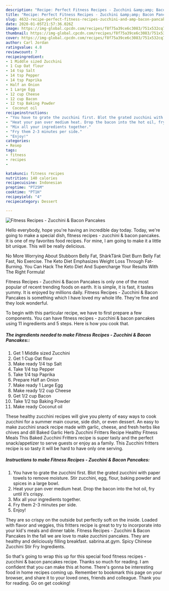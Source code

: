 ```yaml
---
description: "Recipe: Perfect Fitness Recipes - Zucchini &amp;amp; Bacon Pancakes"
title: "Recipe: Perfect Fitness Recipes - Zucchini &amp;amp; Bacon Pancakes"
slug: 4632-recipe-perfect-fitness-recipes-zucchini-and-amp-bacon-pancakes
date: 2020-01-05T21:57:36.026Z
image: https://img-global.cpcdn.com/recipes/f8f75a39ce6c3083/751x532cq70/fitness-recipes-zucchini-bacon-pancakes-recipe-main-photo.jpg
thumbnail: https://img-global.cpcdn.com/recipes/f8f75a39ce6c3083/751x532cq70/fitness-recipes-zucchini-bacon-pancakes-recipe-main-photo.jpg
cover: https://img-global.cpcdn.com/recipes/f8f75a39ce6c3083/751x532cq70/fitness-recipes-zucchini-bacon-pancakes-recipe-main-photo.jpg
author: Carl Jordan
ratingvalue: 4.8
reviewcount: 7
recipeingredient:
- 1 Middle sized Zucchini
- 1 Cup Oat flour
- 14 tsp Salt
- 14 tsp Pepper
- 14 tsp Paprika
- Half an Onion
- 1 Large Egg
- 12 cup Cheese
- 12 cup Bacon
- 12 tsp Baking Powder
-  Coconut oil
recipeinstructions:
- "You have to grate the zucchini first. Blot the grated zucchini with paper towels to remove moisture. Stir zucchini, egg, flour, baking powder and spices in a large bowl."
- "Heat your pan over medium heat. Drop the bacon into the hot oil, fry until it’s crispy."
- "Mix all your ingredients together."
- "Fry them 2-3 minutes per side."
- "Enjoy!"
categories:
- Resep
tags:
- fitness
- recipes
- 

katakunci: fitness recipes 
nutrition: 140 calories
recipecuisine: Indonesian
preptime: "PT25M"
cooktime: "PT1H"
recipeyield: "4"
recipecategory: Dessert

---
```



![Fitness Recipes - Zucchini &amp; Bacon Pancakes](https://img-global.cpcdn.com/recipes/f8f75a39ce6c3083/751x532cq70/fitness-recipes-zucchini-bacon-pancakes-recipe-main-photo.jpg)

Hello everybody, hope you're having an incredible day today. Today, we're going to make a special dish, fitness recipes - zucchini &amp; bacon pancakes. It is one of my favorites food recipes. For mine, I am going to make it a little bit unique. This will be really delicious.

No More Worrying About Stubborn Belly Fat, ShärkTänk Diet Burn Belly Fat Fast, No Exercise. The Keto Diet Emphasizes Weight Loss Through Fat-Burning. You Can Hack The Keto Diet And Supercharge Your Results With The Right Formula!

Fitness Recipes - Zucchini &amp; Bacon Pancakes is only one of the most popular of recent trending foods on earth. It is simple, it is fast, it tastes yummy. It is enjoyed by millions daily. Fitness Recipes - Zucchini &amp; Bacon Pancakes is something which I have loved my whole life. They're fine and they look wonderful.


To begin with this particular recipe, we have to first prepare a few components. You can have fitness recipes - zucchini &amp; bacon pancakes using 11 ingredients and 5 steps. Here is how you cook that.

##### The ingredients needed to make Fitness Recipes - Zucchini &amp; Bacon Pancakes::

1. Get 1 Middle sized Zucchini
1. Get 1 Cup Oat flour
1. Make ready 1/4 tsp Salt
1. Take 1/4 tsp Pepper
1. Take 1/4 tsp Paprika
1. Prepare Half an Onion
1. Make ready 1 Large Egg
1. Make ready 1/2 cup Cheese
1. Get 1/2 cup Bacon
1. Take 1/2 tsp Baking Powder
1. Make ready  Coconut oil


These healthy zucchini recipes will give you plenty of easy ways to cook zucchini for a summer main course, side dish, or even dessert. An easy to make zucchini snack recipe made with garlic, cheese, and fresh herbs like chives and dill Baked Garlic Herb Zucchini Fritters Recipe Healthy Fitness Meals This Baked Zucchini Fritters recipe is super tasty and the perfect snack/appetizer to serve guests or enjoy as a family. This Zucchini fritters recipe is so tasty it will be hard to have only one serving. 

##### Instructions to make Fitness Recipes - Zucchini &amp; Bacon Pancakes:

1. You have to grate the zucchini first. Blot the grated zucchini with paper towels to remove moisture. Stir zucchini, egg, flour, baking powder and spices in a large bowl.
1. Heat your pan over medium heat. Drop the bacon into the hot oil, fry until it’s crispy.
1. Mix all your ingredients together.
1. Fry them 2-3 minutes per side.
1. Enjoy!


They are so crispy on the outside but perfectly soft on the inside. Loaded with flavor and veggies, this fritters recipe is great to try to incorporate into your kid&#39;s meals and dinner table. Fitness Recipes - Zucchini &amp; Bacon Pancakes In the fall we are love to make zucchini pancakes. They are healthy and deliciously filling breakfast. sabrina.at.gym. Spicy Chinese Zucchini Stir Fry Ingredients. 

So that's going to wrap this up for this special food fitness recipes - zucchini &amp; bacon pancakes recipe. Thanks so much for reading. I am confident that you can make this at home. There's gonna be interesting food in home recipes coming up. Remember to bookmark this page on your browser, and share it to your loved ones, friends and colleague. Thank you for reading. Go on get cooking!
